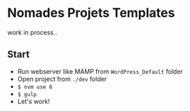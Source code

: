 # Nomades Projets Templates

work in process..

## Start
- Run webserver like MAMP from `WordPress_Default` folder
- Open project from `./dev` folder
- `$ nvm use 6`
- `$ gulp`
- Let's work!
